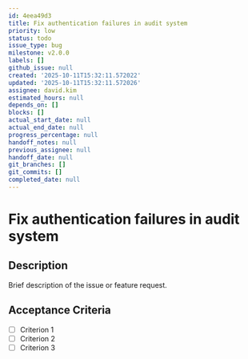 ```yaml
---
id: 4eea49d3
title: Fix authentication failures in audit system
priority: low
status: todo
issue_type: bug
milestone: v2.0.0
labels: []
github_issue: null
created: '2025-10-11T15:32:11.572022'
updated: '2025-10-11T15:32:11.572026'
assignee: david.kim
estimated_hours: null
depends_on: []
blocks: []
actual_start_date: null
actual_end_date: null
progress_percentage: null
handoff_notes: null
previous_assignee: null
handoff_date: null
git_branches: []
git_commits: []
completed_date: null
---
```


# Fix authentication failures in audit system

## Description

Brief description of the issue or feature request.

## Acceptance Criteria

- [ ] Criterion 1
- [ ] Criterion 2
- [ ] Criterion 3